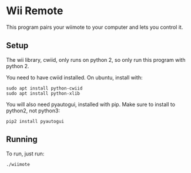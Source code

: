 Wii Remote
==========

This program pairs your wiimote to your computer and lets you control it.

Setup
-----

The wii library, cwiid, only runs on python 2, so only run this program with python 2.

You need to have cwiid installed.
On ubuntu, install with:

    sudo apt install python-cwiid
    sudo apt install python-xlib

You will also need pyautogui, installed with pip.
Make sure to install to python2, not python3:

    pip2 install pyautogui


Running
-------

To run, just run:

    ./wiimote
